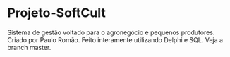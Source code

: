 # Projeto-SoftCult
Sistema de gestão voltado para o agronegócio e pequenos produtores. Criado por Paulo Romão. Feito interamente utilizando Delphi e SQL.
Veja a branch master.

